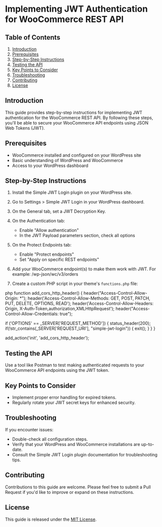 # Implementing JWT Authentication for WooCommerce REST API

## Table of Contents
1. [Introduction](#introduction)
2. [Prerequisites](#prerequisites)
3. [Step-by-Step Instructions](#step-by-step-instructions)
4. [Testing the API](#testing-the-api)
5. [Key Points to Consider](#key-points-to-consider)
6. [Troubleshooting](#troubleshooting)
7. [Contributing](#contributing)
8. [License](#license)

## Introduction

This guide provides step-by-step instructions for implementing JWT authentication for the WooCommerce REST API. By following these steps, you'll be able to secure your WooCommerce API endpoints using JSON Web Tokens (JWT).

## Prerequisites

- WooCommerce installed and configured on your WordPress site
- Basic understanding of WordPress and WooCommerce
- Access to your WordPress dashboard

## Step-by-Step Instructions

1. Install the Simple JWT Login plugin on your WordPress site.

2. Go to Settings > Simple JWT Login in your WordPress dashboard.

3. On the General tab, set a JWT Decryption Key.

4. On the Authentication tab:
   - Enable "Allow authentication"
   - In the JWT Payload parameters section, check all options

5. On the Protect Endpoints tab:
   - Enable "Protect endpoints"
   - Set "Apply on specific REST endpoints"

6. Add your WooCommerce endpoint(s) to make them work with JWT. For example:
/wp-json/wc/v3/orders


7. Create a custom PHP script in your theme's `functions.php` file:

php function add_cors_http_header() { header("Access-Control-Allow-Origin: *"); header('Access-Control-Allow-Methods: GET, POST, PATCH, PUT, DELETE, OPTIONS, READ'); header('Access-Control-Allow-Headers: Origin, X-Auth-Token,authorization,XMLHttpRequest'); header("Access-Control-Allow-Credentials: true");

if ('OPTIONS' == _SERVER['REQUEST_METHOD']) { status_header(200); if(!str_contains(_SERVER['REQUEST_URI'], "simple-jwt-login")) { exit(); } } }

add_action('init', 'add_cors_http_header');




## Testing the API

Use a tool like Postman to test making authenticated requests to your WooCommerce API endpoints using the JWT token.

## Key Points to Consider

- Implement proper error handling for expired tokens.
- Regularly rotate your JWT secret keys for enhanced security.

## Troubleshooting

If you encounter issues:
- Double-check all configuration steps.
- Verify that your WordPress and WooCommerce installations are up-to-date.
- Consult the Simple JWT Login plugin documentation for troubleshooting tips.

## Contributing

Contributions to this guide are welcome. Please feel free to submit a Pull Request if you'd like to improve or expand on these instructions.

## License

This guide is released under the [MIT License](https://opensource.org/licenses/MIT).

